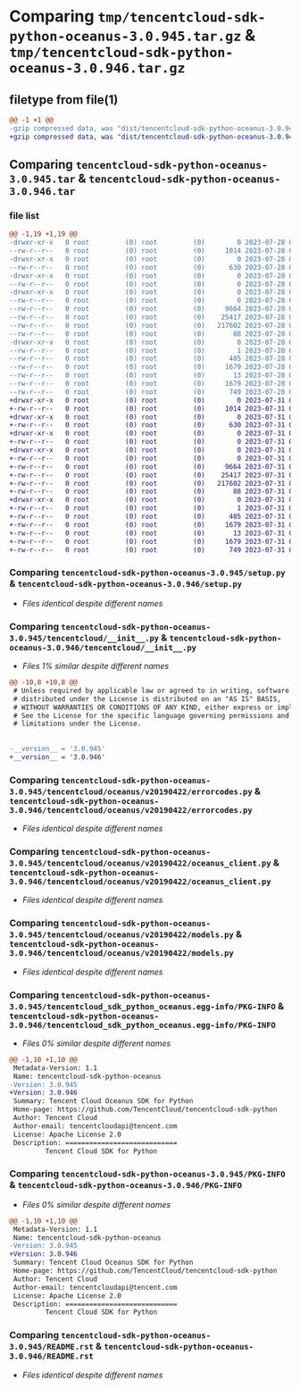 # Comparing `tmp/tencentcloud-sdk-python-oceanus-3.0.945.tar.gz` & `tmp/tencentcloud-sdk-python-oceanus-3.0.946.tar.gz`

## filetype from file(1)

```diff
@@ -1 +1 @@
-gzip compressed data, was "dist/tencentcloud-sdk-python-oceanus-3.0.945.tar", last modified: Fri Jul 28 00:32:51 2023, max compression
+gzip compressed data, was "dist/tencentcloud-sdk-python-oceanus-3.0.946.tar", last modified: Mon Jul 31 00:33:03 2023, max compression
```

## Comparing `tencentcloud-sdk-python-oceanus-3.0.945.tar` & `tencentcloud-sdk-python-oceanus-3.0.946.tar`

### file list

```diff
@@ -1,19 +1,19 @@
-drwxr-xr-x   0 root         (0) root         (0)        0 2023-07-28 00:32:51.000000 tencentcloud-sdk-python-oceanus-3.0.945/
--rw-r--r--   0 root         (0) root         (0)     1014 2023-07-28 00:32:51.000000 tencentcloud-sdk-python-oceanus-3.0.945/setup.py
-drwxr-xr-x   0 root         (0) root         (0)        0 2023-07-28 00:32:51.000000 tencentcloud-sdk-python-oceanus-3.0.945/tencentcloud/
--rw-r--r--   0 root         (0) root         (0)      630 2023-07-28 00:32:51.000000 tencentcloud-sdk-python-oceanus-3.0.945/tencentcloud/__init__.py
-drwxr-xr-x   0 root         (0) root         (0)        0 2023-07-28 00:32:51.000000 tencentcloud-sdk-python-oceanus-3.0.945/tencentcloud/oceanus/
--rw-r--r--   0 root         (0) root         (0)        0 2023-07-28 00:32:51.000000 tencentcloud-sdk-python-oceanus-3.0.945/tencentcloud/oceanus/__init__.py
-drwxr-xr-x   0 root         (0) root         (0)        0 2023-07-28 00:32:51.000000 tencentcloud-sdk-python-oceanus-3.0.945/tencentcloud/oceanus/v20190422/
--rw-r--r--   0 root         (0) root         (0)        0 2023-07-28 00:32:51.000000 tencentcloud-sdk-python-oceanus-3.0.945/tencentcloud/oceanus/v20190422/__init__.py
--rw-r--r--   0 root         (0) root         (0)     9664 2023-07-28 00:32:51.000000 tencentcloud-sdk-python-oceanus-3.0.945/tencentcloud/oceanus/v20190422/errorcodes.py
--rw-r--r--   0 root         (0) root         (0)    25417 2023-07-28 00:32:51.000000 tencentcloud-sdk-python-oceanus-3.0.945/tencentcloud/oceanus/v20190422/oceanus_client.py
--rw-r--r--   0 root         (0) root         (0)   217602 2023-07-28 00:32:51.000000 tencentcloud-sdk-python-oceanus-3.0.945/tencentcloud/oceanus/v20190422/models.py
--rw-r--r--   0 root         (0) root         (0)       88 2023-07-28 00:32:51.000000 tencentcloud-sdk-python-oceanus-3.0.945/setup.cfg
-drwxr-xr-x   0 root         (0) root         (0)        0 2023-07-28 00:32:51.000000 tencentcloud-sdk-python-oceanus-3.0.945/tencentcloud_sdk_python_oceanus.egg-info/
--rw-r--r--   0 root         (0) root         (0)        1 2023-07-28 00:32:51.000000 tencentcloud-sdk-python-oceanus-3.0.945/tencentcloud_sdk_python_oceanus.egg-info/dependency_links.txt
--rw-r--r--   0 root         (0) root         (0)      485 2023-07-28 00:32:51.000000 tencentcloud-sdk-python-oceanus-3.0.945/tencentcloud_sdk_python_oceanus.egg-info/SOURCES.txt
--rw-r--r--   0 root         (0) root         (0)     1679 2023-07-28 00:32:51.000000 tencentcloud-sdk-python-oceanus-3.0.945/tencentcloud_sdk_python_oceanus.egg-info/PKG-INFO
--rw-r--r--   0 root         (0) root         (0)       13 2023-07-28 00:32:51.000000 tencentcloud-sdk-python-oceanus-3.0.945/tencentcloud_sdk_python_oceanus.egg-info/top_level.txt
--rw-r--r--   0 root         (0) root         (0)     1679 2023-07-28 00:32:51.000000 tencentcloud-sdk-python-oceanus-3.0.945/PKG-INFO
--rw-r--r--   0 root         (0) root         (0)      749 2023-07-28 00:32:51.000000 tencentcloud-sdk-python-oceanus-3.0.945/README.rst
+drwxr-xr-x   0 root         (0) root         (0)        0 2023-07-31 00:33:03.000000 tencentcloud-sdk-python-oceanus-3.0.946/
+-rw-r--r--   0 root         (0) root         (0)     1014 2023-07-31 00:33:03.000000 tencentcloud-sdk-python-oceanus-3.0.946/setup.py
+drwxr-xr-x   0 root         (0) root         (0)        0 2023-07-31 00:33:03.000000 tencentcloud-sdk-python-oceanus-3.0.946/tencentcloud/
+-rw-r--r--   0 root         (0) root         (0)      630 2023-07-31 00:33:03.000000 tencentcloud-sdk-python-oceanus-3.0.946/tencentcloud/__init__.py
+drwxr-xr-x   0 root         (0) root         (0)        0 2023-07-31 00:33:03.000000 tencentcloud-sdk-python-oceanus-3.0.946/tencentcloud/oceanus/
+-rw-r--r--   0 root         (0) root         (0)        0 2023-07-31 00:33:03.000000 tencentcloud-sdk-python-oceanus-3.0.946/tencentcloud/oceanus/__init__.py
+drwxr-xr-x   0 root         (0) root         (0)        0 2023-07-31 00:33:03.000000 tencentcloud-sdk-python-oceanus-3.0.946/tencentcloud/oceanus/v20190422/
+-rw-r--r--   0 root         (0) root         (0)        0 2023-07-31 00:33:03.000000 tencentcloud-sdk-python-oceanus-3.0.946/tencentcloud/oceanus/v20190422/__init__.py
+-rw-r--r--   0 root         (0) root         (0)     9664 2023-07-31 00:33:03.000000 tencentcloud-sdk-python-oceanus-3.0.946/tencentcloud/oceanus/v20190422/errorcodes.py
+-rw-r--r--   0 root         (0) root         (0)    25417 2023-07-31 00:33:03.000000 tencentcloud-sdk-python-oceanus-3.0.946/tencentcloud/oceanus/v20190422/oceanus_client.py
+-rw-r--r--   0 root         (0) root         (0)   217602 2023-07-31 00:33:03.000000 tencentcloud-sdk-python-oceanus-3.0.946/tencentcloud/oceanus/v20190422/models.py
+-rw-r--r--   0 root         (0) root         (0)       88 2023-07-31 00:33:03.000000 tencentcloud-sdk-python-oceanus-3.0.946/setup.cfg
+drwxr-xr-x   0 root         (0) root         (0)        0 2023-07-31 00:33:03.000000 tencentcloud-sdk-python-oceanus-3.0.946/tencentcloud_sdk_python_oceanus.egg-info/
+-rw-r--r--   0 root         (0) root         (0)        1 2023-07-31 00:33:03.000000 tencentcloud-sdk-python-oceanus-3.0.946/tencentcloud_sdk_python_oceanus.egg-info/dependency_links.txt
+-rw-r--r--   0 root         (0) root         (0)      485 2023-07-31 00:33:03.000000 tencentcloud-sdk-python-oceanus-3.0.946/tencentcloud_sdk_python_oceanus.egg-info/SOURCES.txt
+-rw-r--r--   0 root         (0) root         (0)     1679 2023-07-31 00:33:03.000000 tencentcloud-sdk-python-oceanus-3.0.946/tencentcloud_sdk_python_oceanus.egg-info/PKG-INFO
+-rw-r--r--   0 root         (0) root         (0)       13 2023-07-31 00:33:03.000000 tencentcloud-sdk-python-oceanus-3.0.946/tencentcloud_sdk_python_oceanus.egg-info/top_level.txt
+-rw-r--r--   0 root         (0) root         (0)     1679 2023-07-31 00:33:03.000000 tencentcloud-sdk-python-oceanus-3.0.946/PKG-INFO
+-rw-r--r--   0 root         (0) root         (0)      749 2023-07-31 00:33:03.000000 tencentcloud-sdk-python-oceanus-3.0.946/README.rst
```

### Comparing `tencentcloud-sdk-python-oceanus-3.0.945/setup.py` & `tencentcloud-sdk-python-oceanus-3.0.946/setup.py`

 * *Files identical despite different names*

### Comparing `tencentcloud-sdk-python-oceanus-3.0.945/tencentcloud/__init__.py` & `tencentcloud-sdk-python-oceanus-3.0.946/tencentcloud/__init__.py`

 * *Files 1% similar despite different names*

```diff
@@ -10,8 +10,8 @@
 # Unless required by applicable law or agreed to in writing, software
 # distributed under the License is distributed on an "AS IS" BASIS,
 # WITHOUT WARRANTIES OR CONDITIONS OF ANY KIND, either express or implied.
 # See the License for the specific language governing permissions and
 # limitations under the License.
 
 
-__version__ = '3.0.945'
+__version__ = '3.0.946'
```

### Comparing `tencentcloud-sdk-python-oceanus-3.0.945/tencentcloud/oceanus/v20190422/errorcodes.py` & `tencentcloud-sdk-python-oceanus-3.0.946/tencentcloud/oceanus/v20190422/errorcodes.py`

 * *Files identical despite different names*

### Comparing `tencentcloud-sdk-python-oceanus-3.0.945/tencentcloud/oceanus/v20190422/oceanus_client.py` & `tencentcloud-sdk-python-oceanus-3.0.946/tencentcloud/oceanus/v20190422/oceanus_client.py`

 * *Files identical despite different names*

### Comparing `tencentcloud-sdk-python-oceanus-3.0.945/tencentcloud/oceanus/v20190422/models.py` & `tencentcloud-sdk-python-oceanus-3.0.946/tencentcloud/oceanus/v20190422/models.py`

 * *Files identical despite different names*

### Comparing `tencentcloud-sdk-python-oceanus-3.0.945/tencentcloud_sdk_python_oceanus.egg-info/PKG-INFO` & `tencentcloud-sdk-python-oceanus-3.0.946/tencentcloud_sdk_python_oceanus.egg-info/PKG-INFO`

 * *Files 0% similar despite different names*

```diff
@@ -1,10 +1,10 @@
 Metadata-Version: 1.1
 Name: tencentcloud-sdk-python-oceanus
-Version: 3.0.945
+Version: 3.0.946
 Summary: Tencent Cloud Oceanus SDK for Python
 Home-page: https://github.com/TencentCloud/tencentcloud-sdk-python
 Author: Tencent Cloud
 Author-email: tencentcloudapi@tencent.com
 License: Apache License 2.0
 Description: ============================
         Tencent Cloud SDK for Python
```

### Comparing `tencentcloud-sdk-python-oceanus-3.0.945/PKG-INFO` & `tencentcloud-sdk-python-oceanus-3.0.946/PKG-INFO`

 * *Files 0% similar despite different names*

```diff
@@ -1,10 +1,10 @@
 Metadata-Version: 1.1
 Name: tencentcloud-sdk-python-oceanus
-Version: 3.0.945
+Version: 3.0.946
 Summary: Tencent Cloud Oceanus SDK for Python
 Home-page: https://github.com/TencentCloud/tencentcloud-sdk-python
 Author: Tencent Cloud
 Author-email: tencentcloudapi@tencent.com
 License: Apache License 2.0
 Description: ============================
         Tencent Cloud SDK for Python
```

### Comparing `tencentcloud-sdk-python-oceanus-3.0.945/README.rst` & `tencentcloud-sdk-python-oceanus-3.0.946/README.rst`

 * *Files identical despite different names*


